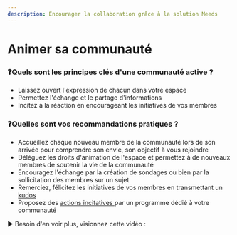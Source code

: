 ```yaml
---
description: Encourager la collaboration grâce à la solution Meeds
---
```


# Animer sa communauté

### :question:Quels sont les principes clés d'une communauté active ?

* Laissez ouvert l'expression de chacun dans votre espace
* Permettez l'échange et le partage d'informations
* Incitez à la réaction en encourageant les initiatives de vos membres

### :question:Quelles sont vos recommandations pratiques ?

* Accueillez chaque nouveau membre de la communauté lors de son arrivée pour comprendre son envie, son objectif à vous rejoindre
* Déléguez les droits d'animation de l'espace et permettez à de nouveaux membres de soutenir la vie de la communauté
* Encouragez l'échange par la création de sondages ou bien par la sollicitation des membres sur un sujet
* Remerciez, félicitez les initiatives de vos membres en transmettant un [kudos](../participer-and-contribuer/encourager-et-feliciter.md)
* Proposez des [actions incitatives ](../contribuer/participer-aux-actions.md)par un programme dédié à votre communauté

&#x20;▶ Besoin d'en voir plus, visionnez cette vidéo :&#x20;

